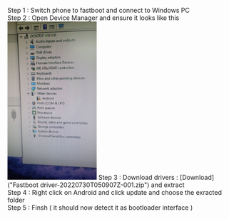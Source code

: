 Step 1 : Switch phone to fastboot and connect to Windows PC <br>
Step 2 : Open Device Manager and ensure it looks like this <br>
<img src="photo_6264642171734968414_y.jpg" alt="Device Manager" width="200"> 
Step 3 : Download drivers : [Download]("Fastboot driver-20220730T050907Z-001.zip") and extract <br>
Step 4 : Right click on Android and click update and choose the exracted folder <br>
Step 5 : Finsh ( it should now detect it as bootloader interface )

